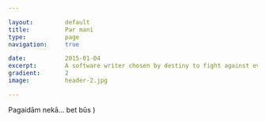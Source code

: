 ```yaml
---

layout:			default
title:  		Par mani
type:			page
navigation: 	true

date:   		2015-01-04
excerpt: 		A software writer chosen by destiny to fight against evil bugs and unleash the power of snarkiness upon the internet.
gradient: 		2
image: 			header-2.jpg

---
```


Pagaidām nekā... bet būs )
